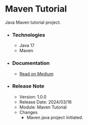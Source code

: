 # Maven Tutorial
Java Maven tutorial project.

* ### Technologies
  * Java 17
  * Maven

* ### Documentation
  * [Read on Medium](https://medium.com/towardsdev/maven-778d11da0443)

* ### Release Note

    * Version: 1.0.0
    * Release Date: 2024/03/16
    * Module: Maven Tutorial
    * Changes
        * Maven java project initiated.
